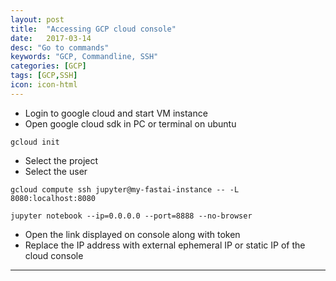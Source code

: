 ```yaml
---
layout: post
title:  "Accessing GCP cloud console"
date:   2017-03-14
desc: "Go to commands"
keywords: "GCP, Commandline, SSH"
categories: [GCP]
tags: [GCP,SSH]
icon: icon-html
---
```

<ul>
    <li> Login to google cloud and start VM instance </li> 
    <li>Open google cloud sdk in PC or terminal on ubuntu </li> 
</ul>

```
gcloud init

```
<ul>
    <li> Select the project </li> 
    <li> Select the user  </li> 
</ul>

```
gcloud compute ssh jupyter@my-fastai-instance -- -L 8080:localhost:8080 

jupyter notebook --ip=0.0.0.0 --port=8888 --no-browser 

```
<ul>
    <li> Open the link displayed on console along with token </li> 
    <li> Replace the IP address with external ephemeral IP or static IP of the cloud console </li> 
</ul>


---
